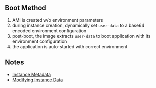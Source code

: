 ## Boot Method

1. AMI is created w/o environment parameters
2. during instance creation, dynamically set `user-data` to a base64 encoded environment configuration
3. post-boot, the image extracts `user-data` to boot application with its environment configuration
4. the application is auto-started with correct environment

## Notes

- [Instance Metadata][1]
- [Modifying Instance Data][2]

[1]: http://docs.aws.amazon.com/AWSEC2/latest/UserGuide/AESDG-chapter-instancedata.html
[2]: http://docs.aws.amazon.com/AWSEC2/latest/UserGuide/Using_ChangingAttributesWhileInstanceStopped.html
